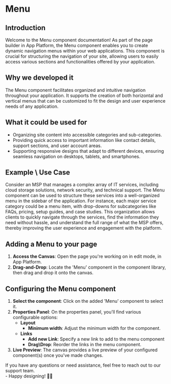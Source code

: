 # Menu

## Introduction

Welcome to the Menu component documentation! As part of the page builder in App Platform, the Menu component enables you to create dynamic navigation menus within your web applications. This component is crucial for structuring the navigation of your site, allowing users to easily access various sections and functionalities offered by your application.

## Why we developed it

The Menu component facilitates organized and intuitive navigation throughout your application. It supports the creation of both horizontal and vertical menus that can be customized to fit the design and user experience needs of any application.&#x20;

## What it could be used for

* Organizing site content into accessible categories and sub-categories.
* Providing quick access to important information like contact details, support sections, and user account areas.
* Supporting responsive designs that adapt to different devices, ensuring seamless navigation on desktops, tablets, and smartphones.

## **Example \ Use Case**

Consider an MSP that manages a complex array of IT services, including cloud storage solutions, network security, and technical support. The Menu component can be used to structure these services into a well-organized menu in the sidebar of the application. For instance, each major service category could be a menu item, with drop-downs for subcategories like FAQs, pricing, setup guides, and case studies. This organization allows clients to quickly navigate through the services, find the information they need without hassle, and understand the full range of what the MSP offers, thereby improving the user experience and engagement with the platform.

## Adding a Menu to your page

1. **Access the Canvas**: Open the page you're working on in edit mode, in App Platform.
2. **Drag-and-Drop**: Locate the 'Menu' component in the component library, then drag and drop it onto the canvas.

## Configuring the Menu component

1. **Select the component**: Click on the added 'Menu' component to select it.
2. **Properties Panel**: On the properties panel, you'll find various configurable options:
   * &#x20;**Layout**
     * **Minimum width**: Adjust the minimum width for the component.
   * **Links**
     * **Add new Link**: Specify a new link to add to the menu component
     * **Drag\Drop**: Reorder the links in the menu component.
3. **Live Preview**: The canvas provides a live preview of your configured component(s) once you've made changes.



If you have any questions or need assistance, feel free to reach out to our support team.\
&#x20;\- Happy designing! 🎨🚀
